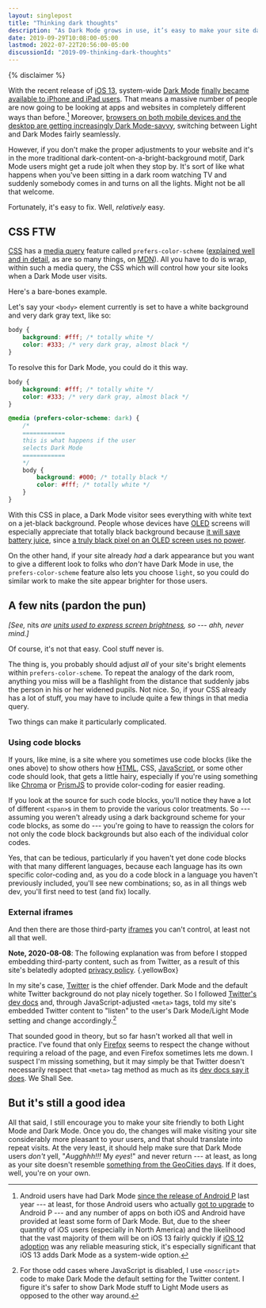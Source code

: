 ```yaml
---
layout: singlepost
title: "Thinking dark thoughts"
description: "As Dark Mode grows in use, it’s easy to make your site dark-friendly."
date: 2019-09-29T10:08:00-05:00
lastmod: 2022-07-22T20:56:00-05:00
discussionId: "2019-09-thinking-dark-thoughts"
---
```


{% disclaimer %}

With the recent release of [iOS 13](https://en.wikipedia.org/wiki/IOS_13), system-wide [Dark Mode](https://en.wikipedia.org/wiki/Light-on-dark_color_scheme) [finally became available to iPhone and iPad users](https://developer.apple.com/design/human-interface-guidelines/ios/visual-design/dark-mode/). That means a massive number of people are now going to be looking at apps and websites in completely different ways than before.[^Android] Moreover, [browsers on both mobile devices and the desktop are getting increasingly Dark Mode-savvy](https://www.cnet.com/news/dark-mode-web-browsers-are-here-safari-firefox-soon-chrome/), switching between Light and Dark Modes fairly seamlessly.

[^Android]: Android users have had Dark Mode [since the release of Android P](https://9to5google.com/2018/12/17/android-dark-mode-theme-pie/) last year --- at least, for those Android users who actually [got to upgrade](https://www.techopedia.com/definition/3899/android-fragmentation) to Android P --- and any number of apps on both iOS and Android have provided at least some form of Dark Mode. But, due to the sheer quantity of iOS users (especially in North America) and the likelihood that the vast majority of them will be on iOS 13 fairly quickly if [iOS 12 adoption](https://www.macrumors.com/2019/08/08/ios-12-adoption-88-percent/) was any reliable measuring stick, it's especially significant that iOS 13 adds Dark Mode as a system-wide option.

However, if you don't make the proper adjustments to your website and it's in the more traditional dark-content-on-a-bright-background motif, Dark Mode users might get a rude jolt when they stop by. It's sort of like what happens when you've been sitting in a dark room watching TV and suddenly somebody comes in and turns on all the lights. Might not be all that welcome.

Fortunately, it's easy to fix. Well, *relatively* easy.

## CSS FTW

[CSS](https://techterms.com/definition/css) has a [media query](https://techterms.com/definition/media_queries) feature called `prefers-color-scheme` ([explained well and in detail](https://developer.mozilla.org/en-US/docs/Web/CSS/@media/prefers-color-scheme), as are so many things, on [MDN](https://developer.mozilla.org/en-US/)). All you have to do is wrap, within such a media query, the CSS which will control how your site looks when a Dark Mode user visits.

Here's a bare-bones example.

Let's say your `<body>` element currently is set to have a white background and very dark gray text, like so:

```css
body {
	background: #fff; /* totally white */
	color: #333; /* very dark gray, almost black */
}
```

To resolve this for Dark Mode, you could do it this way.

```css
body {
	background: #fff; /* totally white */
	color: #333; /* very dark gray, almost black */
}

@media (prefers-color-scheme: dark) {
	/*
	============
	this is what happens if the user
	selects Dark Mode
	============
	*/
	body {
		background: #000; /* totally black */
		color: #fff; /* totally white */
	}
}
```

With this CSS in place, a Dark Mode visitor sees everything with white text on a jet-black background. People whose devices have [OLED](https://www.trustedreviews.com/news/what-is-oled-3285263) screens will especially appreciate that totally black background because [it will save battery juice](https://www.popsci.com/night-dark-mode-design), since [a truly black pixel on an OLED screen uses no power](https://www.howtogeek.com/397982/how-dark-mode-can-extend-battery-life-on-oled-phones/).

On the other hand, if your site already *had* a dark appearance but you want to give a different look to folks who *don't* have Dark Mode in use, the `prefers-color-scheme` feature also lets you choose `light`, so you could do similar work to make the site appear brighter for those users.

## A few nits (pardon the pun)

*[See,* nits *are [units used to express screen brightness](https://www.lifewire.com/understanding-nits-lumens-brightness-4125499), so --- ahh, never mind.]*

Of course, it's not that easy. Cool stuff never is.

The thing is, you probably should adjust  *all* of your site's bright elements within `prefers-color-scheme`. To repeat the analogy of the dark room, anything you miss will be a flashlight from the distance that suddenly jabs the person in his or her widened pupils. Not nice. So, if your CSS already has a lot of stuff, you may have to include quite a few things in that media query.

Two things can make it particularly complicated.

### Using code blocks

If yours, like mine, is a site where you sometimes use code blocks (like the ones above) to show others how [HTML](https://www.w3.org/html/), CSS, [JavaScript](https://developer.mozilla.org/en-US/docs/Web/JavaScript), or some other code should look, that gets a little hairy, especially if you're using something like [Chroma](https://github.com/alecthomas/chroma) or [PrismJS](https://prismjs.com) to provide color-coding for easier reading.

If you look at the source for such code blocks, you'll notice they have a lot of different `<span>`s in them to provide the various color treatments. So --- assuming you weren't already using a dark background scheme for your code blocks, as some do --- you're going to have to reassign the colors for not only the code block backgrounds but also each of the individual color codes.

Yes, that can be tedious, particularly if you haven't yet done code blocks with that many different languages, because each language has its own specific color-coding and, as you do a code block in a language you haven't previously included, you'll see new combinations; so, as in all things web dev, you'll first need to test (and fix) locally.

### External iframes

And then there are those third-party [iframes](https://developer.mozilla.org/en-US/docs/Web/HTML/Element/iframe) you can't control, at least not all that well.

**Note, 2020-08-08**: The following explanation was from before I stopped embedding third-party content, such as from Twitter, as a result of this site's belatedly adopted [privacy policy](/privacy).
{.yellowBox}

In my site's case, [Twitter](https://twitter.com) is the chief offender. Dark Mode and the default white Twitter background do not play nicely together. So I followed [Twitter's dev docs](https://developer.twitter.com/en/docs) and, through JavaScript-adjusted `<meta>` tags, told my site's embedded Twitter content to "listen" to the user's Dark Mode/Light Mode setting and change accordingly.[^noscript]

[^noscript]: For those odd cases where JavaScript is disabled, I use `<noscript>` code to make Dark Mode the default setting for the Twitter content. I figure it's safer to show Dark Mode stuff to Light Mode users as opposed to the other way around.

That sounded good in theory, but so far hasn't worked all that well in practice. I've found that only [Firefox](https://www.mozilla.org/en-US/firefox/) seems to respect the change without requiring a reload of the page, and even Firefox sometimes lets me down. I suspect I'm missing something, but it may simply be that Twitter doesn't necessarily respect that `<meta>` tag method as much as its [dev docs say it does](https://developer.twitter.com/en/docs/twitter-for-websites/webpage-properties/overview). We Shall See.

## But it's still a good idea

All that said, I still encourage you to make your site friendly to both Light Mode and Dark Mode. Once you do, the changes will make visiting your site considerably more pleasant to your users, and that should translate into repeat visits. At the very least, it should help make sure that Dark Mode users *don't* yell, "*Augghhh!!!* My *eyes*!" and never return --- at least, as long as your site doesn't resemble [something from the GeoCities days](https://gizmodo.com/remember-the-hilarious-horror-of-geocities-with-this-we-5983574). If it does, well, you're on your own.
